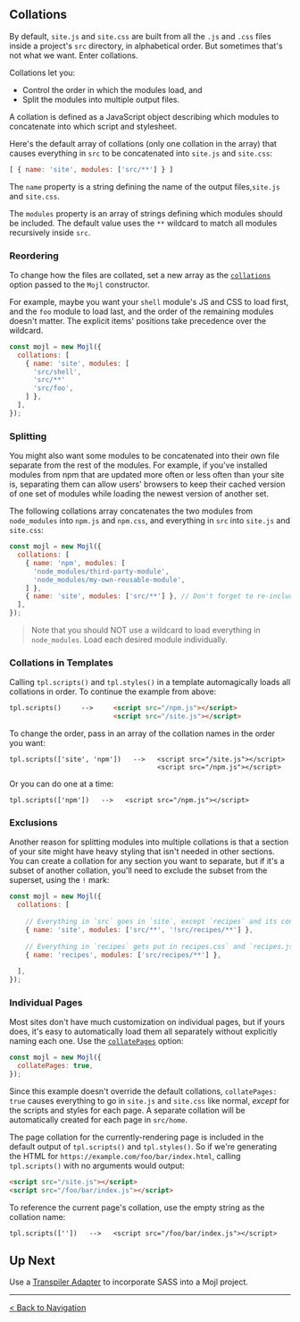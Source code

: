 ## Collations

By default, `site.js` and `site.css` are built from all the `.js` and `.css` files inside a project's `src` directory, in alphabetical order. But sometimes that's not what we want. Enter collations.

Collations let you:
- Control the order in which the modules load, and
- Split the modules into multiple output files.

A collation is defined as a JavaScript object describing which modules to concatenate into which script and stylesheet.

Here's the default array of collations (only one collation in the array) that causes everything in `src` to be concatenated into `site.js` and `site.css`:

```javascript
[ { name: 'site', modules: ['src/**'] } ]
```

The `name` property is a string defining the name of the output files,`site.js` and `site.css`.

The `modules` property is an array of strings defining which modules should be included. The default value uses the `**` wildcard to match all modules recursively inside `src`.

### Reordering

To change how the files are collated, set a new array as the [`collations`](apl.md#collations) option passed to the `Mojl` constructor.

For example, maybe you want your `shell` module's JS and CSS to load first, and the `foo` module to load last, and the order of the remaining modules doesn't matter. The explicit items' positions take precedence over the wildcard. 

```javascript
const mojl = new Mojl({
  collations: [
    { name: 'site', modules: [
      'src/shell',
      'src/**'
      'src/foo',
    ] },
  ],
});
```

### Splitting

You might also want some modules to be concatenated into their own file separate from the rest of the modules. For example, if you've installed modules from npm that are updated more often or less often than your site is, separating them can allow users' browsers to keep their cached version of one set of modules while loading the newest version of another set.

The following collations array concatenates the two modules from `node_modules` into `npm.js` and `npm.css`, and everything in `src` into `site.js` and `site.css`:

```javascript
const mojl = new Mojl({
  collations: [
    { name: 'npm', modules: [
      'node_modules/third-party-module',
      'node_modules/my-own-reusable-module',
    ] },
    { name: 'site', modules: ['src/**'] }, // Don't forget to re-include the default!
  ],
});
```

> Note that you should NOT use a wildcard to load everything in `node_modules`. Load each desired module individually.


### Collations in Templates

Calling `tpl.scripts()` and `tpl.styles()` in a template automagically loads all collations in order. To continue the example from above:

```html
tpl.scripts()     -->     <script src="/npm.js"></script>
                          <script src="/site.js"></script>
```

To change the order, pass in an array of the collation names in the order you want:

```
tpl.scripts(['site', 'npm'])   -->   <script src="/site.js"></script>
                                     <script src="/npm.js"></script>
```

Or you can do one at a time:

```
tpl.scripts(['npm'])   -->   <script src="/npm.js"></script>
```


### Exclusions

Another reason for splitting modules into multiple collations is that a section of your site might have heavy styling that isn't needed in other sections. You can create a collation for any section you want to separate, but if it's a subset of another collation, you'll need to exclude the subset from the superset, using the `!` mark:

```javascript
const mojl = new Mojl({
  collations: [
  
    // Everything in `src` goes in `site`, except `recipes` and its contents.
    { name: 'site', modules: ['src/**', '!src/recipes/**'] },
    
    // Everything in `recipes` gets put in recipes.css` and `recipes.js`.
    { name: 'recipes', modules: ['src/recipes/**'] },
    
  ],
});
```


### Individual Pages

Most sites don't have much customization on individual pages, but if yours does, it's easy to automatically load them all separately without explicitly naming each one. Use the [`collatePages`](api.md#collatepages) option:

```javascript
const mojl = new Mojl({
  collatePages: true,
});
```

Since this example doesn't override the default collations, `collatePages: true` causes everything to go in `site.js` and `site.css` like normal, *except* for the scripts and styles for each page. A separate collation will be automatically created for each page in `src/home`.

The page collation for the currently-rendering page is included in the default output of `tpl.scripts()` and `tpl.styles()`. So if we're generating the HTML for `https://example.com/foo/bar/index.html`, calling `tpl.scripts()` with no arguments would output:

```html
<script src="/site.js"></script>
<script src="/foo/bar/index.js"></script>
```

To reference the current page's collation, use the empty string as the collation name:

```
tpl.scripts([''])   -->   <script src="/foo/bar/index.js"></script>
```


## Up Next

Use a [Transpiler Adapter](transpiler-adapters.md) to incorporate SASS into a Mojl project.


---

[< Back to Navigation](index.md#navigation)